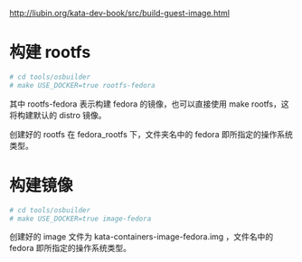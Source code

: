 
http://liubin.org/kata-dev-book/src/build-guest-image.html

# 构建 rootfs

```bash
# cd tools/osbuilder
# make USE_DOCKER=true rootfs-fedora
```
其中 rootfs-fedora 表示构建 fedora 的镜像，也可以直接使用 make rootfs，这将构建默认的 distro 镜像。

创建好的 rootfs 在 fedora_rootfs 下，文件夹名中的 fedora 即所指定的操作系统类型。

# 构建镜像
```bash
# cd tools/osbuilder
# make USE_DOCKER=true image-fedora
```
创建好的 image 文件为 kata-containers-image-fedora.img ，文件名中的 fedora 即所指定的操作系统类型。